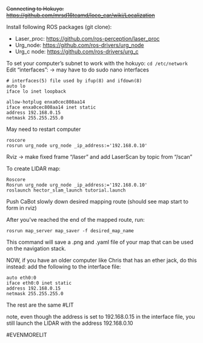 ~~Connecting to Hokuyo: https://github.com/mrsd16teamd/loco_car/wiki/Localization~~

Install following ROS packages (git clone):
- Laser_proc: https://github.com/ros-perception/laser_proc
- Urg_node: https://github.com/ros-drivers/urg_node 
- Urg_c node: https://github.com/ros-drivers/urg_c


To set your computer’s subnet to work with the hokuyo:
`cd /etc/network`
Edit “interfaces”: → may have to do sudo nano interfaces
```
# interfaces(5) file used by ifup(8) and ifdown(8)
auto lo
iface lo inet loopback

allow-hotplug enxa0cec808aa14
iface enxa0cec808aa14 inet static
address 192.168.0.15
netmask 255.255.255.0 
```
May need to restart computer
```
roscore
rosrun urg_node urg_node _ip_address:='192.168.0.10'
```
Rviz -> make fixed frame “/laser” and add LaserScan by topic from “/scan”

To create LIDAR map:
```
Roscore
Rosrun urg_node urg_node _ip_address:='192.168.0.10'
roslaunch hector_slam_launch tutorial.launch
```
Push CaBot slowly down desired mapping route (should see map start to form in rviz)

After you've reached the end of the mapped route, run:
```
rosrun map_server map_saver -f desired_map_name
```

This command will save a .png and .yaml file of your map that can be used on the navigation stack. 


NOW, if you have an older computer like Chris that has an ether jack, do this instead:
add the following to the interface file:
```
auto eth0:0
iface eth0:0 inet static
address 192.168.0.15
netmask 255.255.255.0
```
The rest are the same #LIT

note, even though the address is set to 192.168.0.15 in the interface file, you still launch the LIDAR with the address 192.168.0.10

#EVENMORELIT
